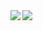 <img align="left" src="https://github-readme-stats.vercel.app/api?username=uglo1&count_private=true&show_icons=true&theme=radical" />

<img align="left" src="https://github-readme-stats.vercel.app/api/wakatime?username=UGLO&theme=radical&range=last_7_days"/>
